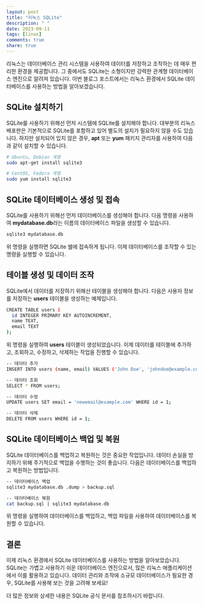 ```yaml
---
layout: post
title: "리눅스 SQLite"
description: " "
date: 2023-09-11
tags: [linux]
comments: true
share: true
---
```


리눅스는 데이터베이스 관리 시스템을 사용하여 데이터를 저장하고 조작하는 데 매우 편리한 환경을 제공합니다. 그 중에서도 SQLite는 소형이지만 강력한 관계형 데이터베이스 엔진으로 알려져 있습니다. 이번 블로그 포스트에서는 리눅스 환경에서 SQLite 데이터베이스를 사용하는 방법을 알아보겠습니다.

## SQLite 설치하기

SQLite를 사용하기 위해선 먼저 시스템에 SQLite를 설치해야 합니다. 대부분의 리눅스 배포판은 기본적으로 SQLite를 포함하고 있어 별도의 설치가 필요하지 않을 수도 있습니다. 하지만 설치되어 있지 않은 경우, **apt** 또는 **yum** 패키지 관리자를 사용하여 다음과 같이 설치할 수 있습니다.

```bash
# Ubuntu, Debian 계열
sudo apt-get install sqlite3

# CentOS, Fedora 계열
sudo yum install sqlite3
```

## SQLite 데이터베이스 생성 및 접속

SQLite를 사용하기 위해선 먼저 데이터베이스를 생성해야 합니다. 다음 명령을 사용하여 **mydatabase.db**라는 이름의 데이터베이스 파일을 생성할 수 있습니다.

```bash
sqlite3 mydatabase.db
```

위 명령을 실행하면 SQLite 쉘에 접속하게 됩니다. 이제 데이터베이스를 조작할 수 있는 명령을 실행할 수 있습니다.

## 테이블 생성 및 데이터 조작

SQLite에서 데이터를 저장하기 위해선 테이블을 생성해야 합니다. 다음은 사용자 정보를 저장하는 **users** 테이블을 생성하는 예제입니다.

```bash
CREATE TABLE users (
  id INTEGER PRIMARY KEY AUTOINCREMENT,
  name TEXT,
  email TEXT
);
```

위 명령을 실행하여 **users** 테이블이 생성되었습니다. 이제 데이터를 테이블에 추가하고, 조회하고, 수정하고, 삭제하는 작업을 진행할 수 있습니다.

```bash
-- 데이터 추가
INSERT INTO users (name, email) VALUES ('John Doe', 'johndoe@example.com');

-- 데이터 조회
SELECT * FROM users;

-- 데이터 수정
UPDATE users SET email = 'newemail@example.com' WHERE id = 1;

-- 데이터 삭제
DELETE FROM users WHERE id = 1;
```

## SQLite 데이터베이스 백업 및 복원

SQLite 데이터베이스를 백업하고 복원하는 것은 중요한 작업입니다. 데이터 손실을 방지하기 위해 주기적으로 백업을 수행하는 것이 좋습니다. 다음은 데이터베이스를 백업하고 복원하는 방법입니다.

```bash
-- 데이터베이스 백업
sqlite3 mydatabase.db .dump > backup.sql

-- 데이터베이스 복원
cat backup.sql | sqlite3 mydatabase.db
```

위 명령을 실행하여 데이터베이스를 백업하고, 백업 파일을 사용하여 데이터베이스를 복원할 수 있습니다.

## 결론

이제 리눅스 환경에서 SQLite 데이터베이스를 사용하는 방법을 알아보았습니다. SQLite는 가볍고 사용하기 쉬운 데이터베이스 엔진으로서, 많은 리눅스 애플리케이션에서 이를 활용하고 있습니다. 데이터 관리와 조작에 소규모 데이터베이스가 필요한 경우, SQLite를 사용해 보는 것을 고려해 보세요!

더 많은 정보와 상세한 내용은 SQLite 공식 문서를 참조하시기 바랍니다.